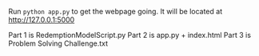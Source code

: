 Run ```python app.py``` to get the webpage going.
It will be located at http://127.0.0.1:5000

Part 1 is RedemptionModelScript.py
Part 2 is app.py + index.html
Part 3 is Problem Solving Challenge.txt
